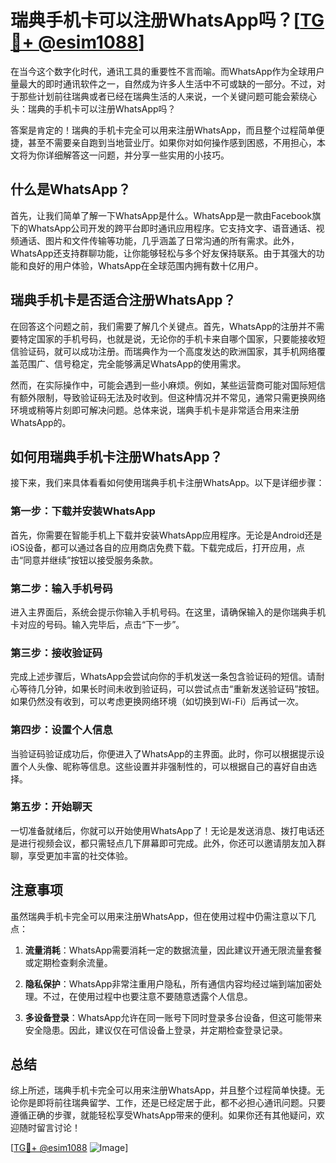 # 瑞典手机卡可以注册WhatsApp吗？[[TG💪+ @esim1088](https://t.me/s/esim1088)]

在当今这个数字化时代，通讯工具的重要性不言而喻。而WhatsApp作为全球用户量最大的即时通讯软件之一，自然成为许多人生活中不可或缺的一部分。不过，对于那些计划前往瑞典或者已经在瑞典生活的人来说，一个关键问题可能会萦绕心头：瑞典的手机卡可以注册WhatsApp吗？

答案是肯定的！瑞典的手机卡完全可以用来注册WhatsApp，而且整个过程简单便捷，甚至不需要亲自跑到当地营业厅。如果你对如何操作感到困惑，不用担心，本文将为你详细解答这一问题，并分享一些实用的小技巧。

## 什么是WhatsApp？

首先，让我们简单了解一下WhatsApp是什么。WhatsApp是一款由Facebook旗下的WhatsApp公司开发的跨平台即时通讯应用程序。它支持文字、语音通话、视频通话、图片和文件传输等功能，几乎涵盖了日常沟通的所有需求。此外，WhatsApp还支持群聊功能，让你能够轻松与多个好友保持联系。由于其强大的功能和良好的用户体验，WhatsApp在全球范围内拥有数十亿用户。

## 瑞典手机卡是否适合注册WhatsApp？

在回答这个问题之前，我们需要了解几个关键点。首先，WhatsApp的注册并不需要特定国家的手机号码，也就是说，无论你的手机卡来自哪个国家，只要能接收短信验证码，就可以成功注册。而瑞典作为一个高度发达的欧洲国家，其手机网络覆盖范围广、信号稳定，完全能够满足WhatsApp的使用需求。

然而，在实际操作中，可能会遇到一些小麻烦。例如，某些运营商可能对国际短信有额外限制，导致验证码无法及时收到。但这种情况并不常见，通常只需更换网络环境或稍等片刻即可解决问题。总体来说，瑞典手机卡是非常适合用来注册WhatsApp的。

## 如何用瑞典手机卡注册WhatsApp？

接下来，我们来具体看看如何使用瑞典手机卡注册WhatsApp。以下是详细步骤：

### 第一步：下载并安装WhatsApp

首先，你需要在智能手机上下载并安装WhatsApp应用程序。无论是Android还是iOS设备，都可以通过各自的应用商店免费下载。下载完成后，打开应用，点击“同意并继续”按钮以接受服务条款。

### 第二步：输入手机号码

进入主界面后，系统会提示你输入手机号码。在这里，请确保输入的是你瑞典手机卡对应的号码。输入完毕后，点击“下一步”。

### 第三步：接收验证码

完成上述步骤后，WhatsApp会尝试向你的手机发送一条包含验证码的短信。请耐心等待几分钟，如果长时间未收到验证码，可以尝试点击“重新发送验证码”按钮。如果仍然没有收到，可以考虑更换网络环境（如切换到Wi-Fi）后再试一次。

### 第四步：设置个人信息

当验证码验证成功后，你便进入了WhatsApp的主界面。此时，你可以根据提示设置个人头像、昵称等信息。这些设置并非强制性的，可以根据自己的喜好自由选择。

### 第五步：开始聊天

一切准备就绪后，你就可以开始使用WhatsApp了！无论是发送消息、拨打电话还是进行视频会议，都只需轻点几下屏幕即可完成。此外，你还可以邀请朋友加入群聊，享受更加丰富的社交体验。

## 注意事项

虽然瑞典手机卡完全可以用来注册WhatsApp，但在使用过程中仍需注意以下几点：

1. **流量消耗**：WhatsApp需要消耗一定的数据流量，因此建议开通无限流量套餐或定期检查剩余流量。
   
2. **隐私保护**：WhatsApp非常注重用户隐私，所有通信内容均经过端到端加密处理。不过，在使用过程中也要注意不要随意透露个人信息。

3. **多设备登录**：WhatsApp允许在同一账号下同时登录多台设备，但这可能带来安全隐患。因此，建议仅在可信设备上登录，并定期检查登录记录。

## 总结

综上所述，瑞典手机卡完全可以用来注册WhatsApp，并且整个过程简单快捷。无论你是即将前往瑞典留学、工作，还是已经定居于此，都不必担心通讯问题。只要遵循正确的步骤，就能轻松享受WhatsApp带来的便利。如果你还有其他疑问，欢迎随时留言讨论！

[[TG💪+ @esim1088](https://t.me/s/esim1088) ![Image](https://i.postimg.cc/4NQfJmqS/Snipaste-2025-05-13-00-14-12.png)]